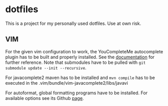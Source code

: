 # dotfiles
This is a project for my personally used dotfiles.
Use at own risk.

## VIM
For the given vim configuration to work, the YouCompleteMe autocomplete plugin has to be built and properly installed. See the [documentation](https://github.com/Valloric/YouCompleteMe/) for further reference.
Note that submodules have to be pulled with `git submodule update --init --recursive`.

For javacomplete2 maven has to be installed and `mvn compile` has to be executed in the .vim/bundle/vim-javacomplete2/libs/javavi

For autoformat, global formatting programs have to be installed. For available options see its Github [page](https://github.com/Chiel92/vim-autoformat).
